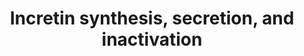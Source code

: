 ---
annotations:
- type: Pathway Ontology
  value: peptide and protein metabolic pathway
authors:
- ReactomeTeam
- Anwesha
- Mkutmon
description: 'Incretins are peptide hormones produced by the gut that enhance the
  ability of glucose to stimulate insulin secretion from beta cells in the pancreas.
  Two incretins have been identified: Glucagon-like Peptide-1 (GLP-1) and Glucose-dependent
  Insulinotropic Polypeptide (GIP, initially named Gastric Inhibitory Peptide). Both
  are released by cells of the small intestine, GLP-1 from L cells and GIP from K
  cells.<br>The control of incretin secretion is complex. Fatty acids, phospholipids,
  glucose, acetylcholine, leptin, and Gastrin-releasing Peptide all stimulate secretion
  of GLP-1. Fatty acids and phospholipids are the primary stimulants of secretion
  of GIP in humans (carbohydrates have more effect in rodents).<br>Incretins secreted
  into the bloodstream are subject to rapid inactivation by Dipeptidyl Peptidase IV
  (DPP IV), which confers half-lives of only a few minutes onto GLP-1 and GIP. Inhibitors
  of DPP IV, for example sitagliptin, are now being used in the treatment of Type
  2 diabetes.  View original pathway at [http://www.reactome.org/PathwayBrowser/#DIAGRAM=400508
  Reactome].'
last-edited: 2021-01-25
organisms:
- Homo sapiens
redirect_from:
- /index.php/Pathway:WP2728
- /instance/WP2728
schema-jsonld:
- '@context': https://schema.org/
  '@id': https://wikipathways.github.io/pathways/WP2728.html
  '@type': Dataset
  creator:
    '@type': Organization
    name: WikiPathways
  description: 'Incretins are peptide hormones produced by the gut that enhance the
    ability of glucose to stimulate insulin secretion from beta cells in the pancreas.
    Two incretins have been identified: Glucagon-like Peptide-1 (GLP-1) and Glucose-dependent
    Insulinotropic Polypeptide (GIP, initially named Gastric Inhibitory Peptide).
    Both are released by cells of the small intestine, GLP-1 from L cells and GIP
    from K cells.<br>The control of incretin secretion is complex. Fatty acids, phospholipids,
    glucose, acetylcholine, leptin, and Gastrin-releasing Peptide all stimulate secretion
    of GLP-1. Fatty acids and phospholipids are the primary stimulants of secretion
    of GIP in humans (carbohydrates have more effect in rodents).<br>Incretins secreted
    into the bloodstream are subject to rapid inactivation by Dipeptidyl Peptidase
    IV (DPP IV), which confers half-lives of only a few minutes onto GLP-1 and GIP.
    Inhibitors of DPP IV, for example sitagliptin, are now being used in the treatment
    of Type 2 diabetes.  View original pathway at [http://www.reactome.org/PathwayBrowser/#DIAGRAM=400508
    Reactome].'
  keywords:
  - mature GLP-1
  - DPP4(39-766)
  - 'GNAT3 '
  - FFAR1:FFAR1 ligands
  - Signal Peptidase
  - 'CTNNB1 '
  - 'GPR119 '
  - 'DTTA '
  - subunits)
  - 'GLP-1 (7-37) '
  - GATA4
  - 'PALM '
  - 'GNB3 '
  - Gustducin Complex
  - 'FFAR4 '
  - CDX2
  - hTCF-4:Beta-catenin
  - 'ArgN-GCG(98-127) '
  - Glc
  - 'PCSK1 '
  - GIP gene
  - 'GLA '
  - GLP-1 (Cleaved at
  - LEP
  - 'GNG13 '
  - 'ArgN-GCG(100-127) '
  - GIP(52-93)
  - GPR119:monoacylglycerol
  - 'Pentadecanoic acid '
  - N-terminus)
  - GCG(21-180)
  - DPP4(1-766)
  - 'SPCS3 '
  - '1-acyl LPC '
  - 'n-Oleoylethanolamide '
  - 'STEA '
  - '11,14,17-eicosatrienoic acid '
  - 'EPA '
  - 'SEC11C '
  - AcCho
  - GIP(1-153)
  - 'ELDA '
  - PC1:calcium cofactor
  - GIP(54-93)
  - FFAR4:FFAR4 ligands
  - 'GCG(100-128) '
  - GRP(24-50)
  - (alpha, beta, gamma
  - PAX6
  - 'SPCS1 '
  - 'RGZ '
  - 'DHA '
  - 'ALA '
  - 'DDCX '
  - ISL1
  - 'MYSA '
  - 'Pmoa '
  - 'TCF7L2 '
  - GIP(22-153)
  - GCG gene
  - 'FFAR1 '
  - 'OLEA '
  - GCG(1-180)
  - 'Ca2+ '
  - 'DPA '
  - 'SEC11A '
  - 'SPCS2 '
  - '8,11,14-Eicosatrienoic acid '
  license: CC0
  name: Incretin synthesis, secretion, and inactivation
seo: CreativeWork
title: Incretin synthesis, secretion, and inactivation
wpid: WP2728
---